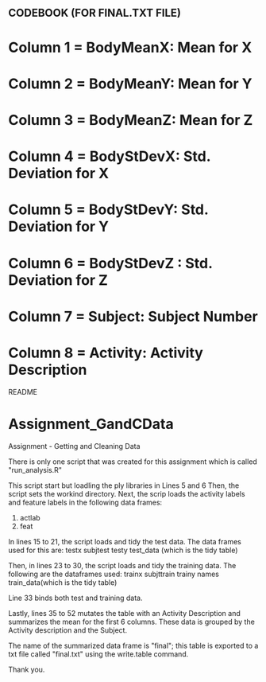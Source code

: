 ## CODEBOOK (FOR FINAL.TXT FILE)
# Column 1 = BodyMeanX: Mean for X
# Column 2 = BodyMeanY: Mean for Y
# Column 3 = BodyMeanZ: Mean for Z
# Column 4 = BodyStDevX: Std. Deviation for X
# Column 5 = BodyStDevY: Std. Deviation for Y
# Column 6 = BodyStDevZ : Std. Deviation for Z
# Column 7 = Subject: Subject Number
# Column 8 = Activity: Activity Description

README
# Assignment_GandCData
Assignment  - Getting and Cleaning Data

There is only one script that was created for this assignment which is called "run_analysis.R"

This script start but loadling the ply libraries in Lines 5 and 6
Then, the script sets the workind directory.
Next, the scrip loads the activity labels and feature labels in the following data frames:
1) actlab
2) feat

In lines 15 to 21, the script loads and tidy the test data.
The data frames used for this are:
testx
subjtest
testy
test_data (which is the tidy table)

Then, in lines 23 to 30, the script loads and tidy the training data.
The following are the dataframes used:
trainx
subjttrain
trainy
names
train_data(which is the tidy table)

Line 33 binds both test and training data.

Lastly, lines 35 to 52 mutates the table with an Activity Description and summarizes the mean for the first 6 columns.
These data is grouped by the Activity description and the Subject.

The name of the summarized data frame is "final"; this table is exported to a txt file called "final.txt" using the write.table command.

Thank you.
